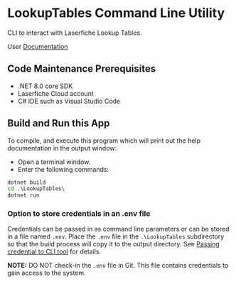 # LookupTables Command Line Utility

CLI to interact with Laserfiche Lookup Tables. 

User [Documentation](https://developer.laserfiche.com/docs/guides/guide-lookup-tables-cli/)


## Code Maintenance Prerequisites

- .NET 8.0 core SDK
- Laserfiche Cloud account
- C# IDE such as Visual Studio Code

## Build and Run this App

To compile, and execute this program which will print out the help documentation in the output window:
- Open a terminal window.
- Enter the following commands:

```bat
dotnet build
cd .\LookupTables\
dotnet run
```

### Option to store credentials in an .env file

Credentials can be passed in as command line parameters or can be stored in a file named `.env`.
Place the `.env` file in the `.\LookupTables` subdirectory so that the build process will copy it to the output directory.
See [Passing credential to CLI tool](https://developer.laserfiche.com/docs/guides/guide-lookup-tables-cli/#passing-credentials-to-cli-tool) for details.

**NOTE:** DO NOT check-in the `.env` file in Git. This file contains credentials to gain access to the system.